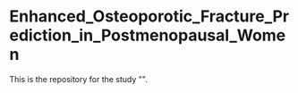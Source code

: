 # Enhanced_Osteoporotic_Fracture_Prediction_in_Postmenopausal_Women

This is the repository for the study "".

